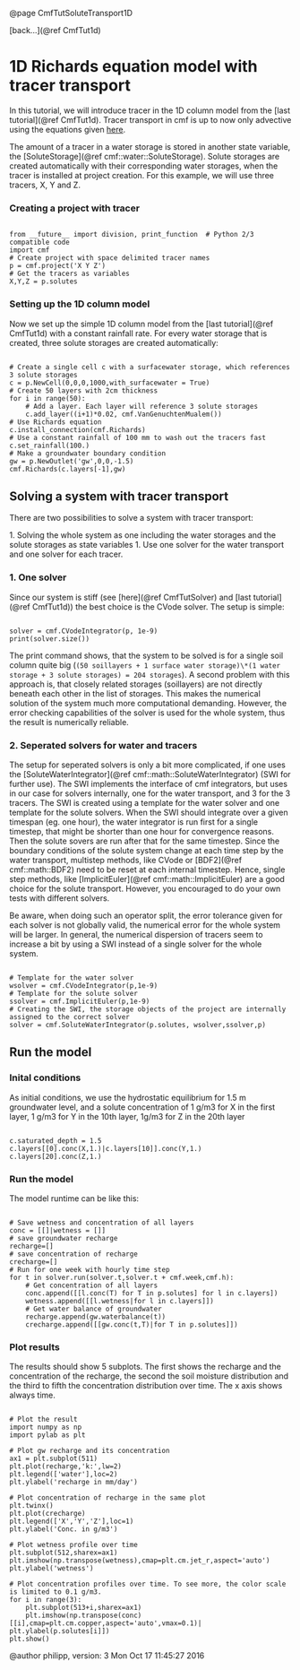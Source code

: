 @page CmfTutSoluteTransport1D

 [back...](@ref CmfTut1d)

# 1D Richards equation model with tracer transport

In this tutorial, we will introduce tracer in the 1D column model from
the [last tutorial](@ref CmfTut1d). Tracer transport in cmf is up to now
only advective using the equations given
[here](wiki:FiniteVolumeMethod#solutetransport).

The amount of a tracer in a water storage is stored in another state
variable, the [SoluteStorage](@ref cmf::water::SoluteStorage). Solute
storages are created automatically with their corresponding water
storages, when the tracer is installed at project creation. For this
example, we will use three tracers, X, Y and Z.

### Creating a project with tracer

~~~~~~~~~~~~~{.py}

from __future__ import division, print_function  # Python 2/3 compatible code
import cmf
# Create project with space delimited tracer names
p = cmf.project('X Y Z')
# Get the tracers as variables
X,Y,Z = p.solutes
~~~~~~~~~~~~~

### Setting up the 1D column model

Now we set up the simple 1D column model from the [last
tutorial](@ref CmfTut1d) with a constant rainfall rate. For every water
storage that is created, three solute storages are created
automatically:

~~~~~~~~~~~~~{.py}

# Create a single cell c with a surfacewater storage, which references 3 solute storages
c = p.NewCell(0,0,0,1000,with_surfacewater = True)
# Create 50 layers with 2cm thickness
for i in range(50):
    # Add a layer. Each layer will reference 3 solute storages
    c.add_layer((i+1)*0.02, cmf.VanGenuchtenMualem())
# Use Richards equation
c.install_connection(cmf.Richards)
# Use a constant rainfall of 100 mm to wash out the tracers fast
c.set_rainfall(100.)
# Make a groundwater boundary condition
gw = p.NewOutlet('gw',0,0,-1.5)
cmf.Richards(c.layers[-1],gw)
~~~~~~~~~~~~~

## Solving a system with tracer transport

There are two possibilities to solve a system with tracer transport:

1\. Solving the whole system as one including the water storages and the
solute storages as state variables 1. Use one solver for the water
transport and one solver for each tracer.

### 1\. One solver

Since our system is stiff (see [here](@ref CmfTutSolver) and [last
tutorial](@ref CmfTut1d)) the best choice is the CVode solver. The setup
is simple:

~~~~~~~~~~~~~{.py}

solver = cmf.CVodeIntegrator(p, 1e-9)
print(solver.size())
~~~~~~~~~~~~~

The print command shows, that the system to be solved is for a single
soil column quite big (`(50 soillayers + 1 surface water storage)\*(1
water storage + 3 solute storages) = 204 storages`). A second problem
with this approach is, that closely related storages (soillayers) are
not directly beneath each other in the list of storages. This makes the
numerical solution of the system much more computational demanding.
However, the error checking capabilities of the solver is used for the
whole system, thus the result is numerically reliable.

### 2\. Seperated solvers for water and tracers

The setup for seperated solvers is only a bit more complicated, if one
uses the
[SoluteWaterIntegrator](@ref cmf::math::SoluteWaterIntegrator) (SWI
for further use). The SWI implements the interface of cmf integrators,
but uses in our case for solvers internally, one for the water
transport, and 3 for the 3 tracers. The SWI is created using a template
for the water solver and one template for the solute solvers. When the
SWI should integrate over a given timespan (eg. one hour), the water
integrator is run first for a single timestep, that might be shorter
than one hour for convergence reasons. Then the solute sovers are run
after that for the same timestep. Since the boundary conditions of the
solute system change at each time step by the water transport, multistep
methods, like CVode or [BDF2](@ref cmf::math::BDF2) need to be reset
at each internal timestep. Hence, single step methods, like
[ImplicitEuler](@ref cmf::math::ImplicitEuler) are a good choice for
the solute transport. However, you encouraged to do your own tests with
different solvers.

Be aware, when doing such an operator split, the error tolerance given
for each solver is not globally valid, the numerical error for the whole
system will be larger. In general, the numerical dispersion of tracers
seem to increase a bit by using a SWI instead of a single solver for the
whole system.

~~~~~~~~~~~~~{.py}

# Template for the water solver
wsolver = cmf.CVodeIntegrator(p,1e-9)
# Template for the solute solver
ssolver = cmf.ImplicitEuler(p,1e-9)
# Creating the SWI, the storage objects of the project are internally assigned to the correct solver
solver = cmf.SoluteWaterIntegrator(p.solutes, wsolver,ssolver,p)
~~~~~~~~~~~~~

## Run the model

### Inital conditions

As initial conditions, we use the hydrostatic equilibrium for 1.5 m
groundwater level, and a solute concentration of 1 g/m3 for X in the
first layer, 1 g/m3 for Y in the 10th layer, 1g/m3 for Z in the 20th
layer

~~~~~~~~~~~~~{.py}

c.saturated_depth = 1.5
c.layers[[0].conc(X,1.)|c.layers[10]].conc(Y,1.)
c.layers[20].conc(Z,1.)
~~~~~~~~~~~~~

### Run the model

The model runtime can be like this:

~~~~~~~~~~~~~{.py}

# Save wetness and concentration of all layers
conc = [[]|wetness = []]
# save groundwater recharge
recharge=[]
# save concentration of recharge
crecharge=[]
# Run for one week with hourly time step
for t in solver.run(solver.t,solver.t + cmf.week,cmf.h):
    # Get concentration of all layers
    conc.append([[l.conc(T) for T in p.solutes] for l in c.layers])
    wetness.append([[l.wetness|for l in c.layers]])
    # Get water balance of groundwater
    recharge.append(gw.waterbalance(t))
    crecharge.append([[gw.conc(t,T)|for T in p.solutes]])
~~~~~~~~~~~~~

### Plot results

The results should show 5 subplots. The first shows the recharge and the
concentration of the recharge, the second the soil moisture distribution
and the third to fifth the concentration distribution over time. The x
axis shows always time.

~~~~~~~~~~~~~{.py}

# Plot the result
import numpy as np
import pylab as plt

# Plot gw recharge and its concentration
ax1 = plt.subplot(511)
plt.plot(recharge,'k:',lw=2)
plt.legend(['water'],loc=2)
plt.ylabel('recharge in mm/day')

# Plot concentration of recharge in the same plot
plt.twinx()
plt.plot(crecharge)
plt.legend(['X','Y','Z'],loc=1)
plt.ylabel('Conc. in g/m3')

# Plot wetness profile over time
plt.subplot(512,sharex=ax1)
plt.imshow(np.transpose(wetness),cmap=plt.cm.jet_r,aspect='auto')
plt.ylabel('wetness')

# Plot concentration profiles over time. To see more, the color scale is limited to 0.1 g/m3.
for i in range(3):
    plt.subplot(513+i,sharex=ax1)
    plt.imshow(np.transpose(conc)[[i],cmap=plt.cm.copper,aspect='auto',vmax=0.1)|    plt.ylabel(p.solutes[i]])
plt.show()    
~~~~~~~~~~~~~

@author philipp, version: 3 Mon Oct 17 11:45:27 2016

